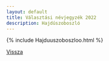 ```yaml
---
layout: default
title: Választási névjegyzék 2022
description: Hajdúszoboszló
---
```


{% include Hajduuszoboszloo.html %}

[Vissza](./)
